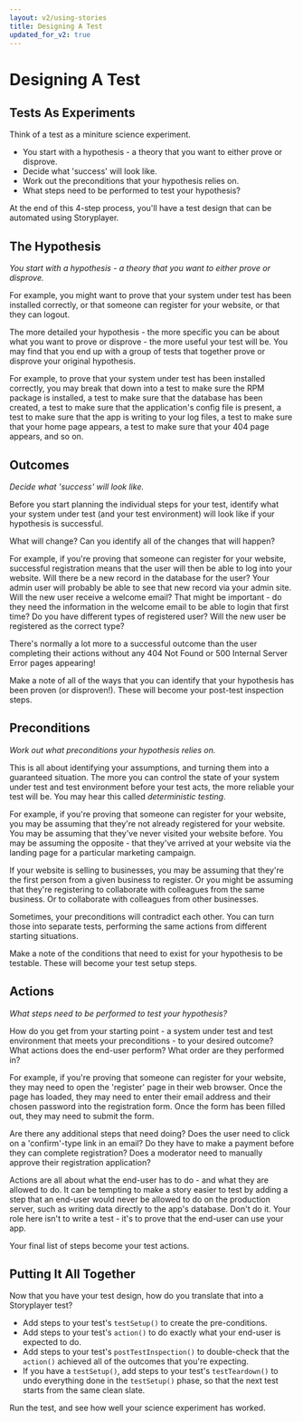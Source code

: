```yaml
---
layout: v2/using-stories
title: Designing A Test
updated_for_v2: true
---
```


# Designing A Test

## Tests As Experiments

Think of a test as a miniture science experiment.

* You start with a hypothesis - a theory that you want to either prove or disprove.
* Decide what 'success' will look like.
* Work out the preconditions that your hypothesis relies on.
* What steps need to be performed to test your hypothesis?

At the end of this 4-step process, you'll have a test design that can be automated using Storyplayer.

## The Hypothesis

_You start with a hypothesis - a theory that you want to either prove or disprove._

For example, you might want to prove that your system under test has been installed correctly, or that someone can register for your website, or that they can logout.

The more detailed your hypothesis - the more specific you can be about what you want to prove or disprove - the more useful your test will be. You may find that you end up with a group of tests that together prove or disprove your original hypothesis.

For example, to prove that your system under test has been installed correctly, you may break that down into a test to make sure the RPM package is installed, a test to make sure that the database has been created, a test to make sure that the application's config file is present, a test to make sure that the app is writing to your log files, a test to make sure that your home page appears, a test to make sure that your 404 page appears, and so on.

## Outcomes

_Decide what 'success' will look like._

Before you start planning the individual steps for your test, identify what your system under test (and your test environment) will look like if your hypothesis is successful.

What will change? Can you identify all of the changes that will happen?

For example, if you're proving that someone can register for your website, successful registration means that the user will then be able to log into your website. Will there be a new record in the database for the user? Your admin user will probably be able to see that new record via your admin site. Will the new user receive a welcome email? That might be important - do they need the information in the welcome email to be able to login that first time? Do you have different types of registered user? Will the new user be registered as the correct type?

There's normally a lot more to a successful outcome than the user completing their actions without any 404 Not Found or 500 Internal Server Error pages appearing!

Make a note of all of the ways that you can identify that your hypothesis has been proven (or disproven!). These will become your post-test inspection steps.

## Preconditions

_Work out what preconditions your hypothesis relies on._

This is all about identifying your assumptions, and turning them into a guaranteed situation. The more you can control the state of your system under test and test environment before your test acts, the more reliable your test will be. You may hear this called _deterministic testing_.

For example, if you're proving that someone can register for your website, you may be assuming that they're not already registered for your website. You may be assuming that they've never visited your website before. You may be assuming the opposite - that they've arrived at your website via the landing page for a particular marketing campaign.

If your website is selling to businesses, you may be assuming that they're the first person from a given business to register. Or you might be assuming that they're registering to collaborate with colleagues from the same business. Or to collaborate with colleagues from other businesses.

Sometimes, your preconditions will contradict each other. You can turn those into separate tests, performing the same actions from different starting situations.

Make a note of the conditions that need to exist for your hypothesis to be testable. These will become your test setup steps.

## Actions

_What steps need to be performed to test your hypothesis?_

How do you get from your starting point - a system under test and test environment that meets your preconditions - to your desired outcome? What actions does the end-user perform? What order are they performed in?

For example, if you're proving that someone can register for your website, they may need to open the 'register' page in their web browser. Once the page has loaded, they may need to enter their email address and their chosen password into the registration form. Once the form has been filled out, they may need to submit the form.

Are there any additional steps that need doing? Does the user need to click on a 'confirm'-type link in an email? Do they have to make a payment before they can complete registration? Does a moderator need to manually approve their registration application?

Actions are all about what the end-user has to do - and what they are allowed to do. It can be tempting to make a story easier to test by adding a step that an end-user would never be allowed to do on the production server, such as writing data directly to the app's database. Don't do it. Your role here isn't to write a test - it's to prove that the end-user can use your app.

Your final list of steps become your test actions.

## Putting It All Together

Now that you have your test design, how do you translate that into a Storyplayer test?

* Add steps to your test's `testSetup()` to create the pre-conditions.
* Add steps to your test's `action()` to do exactly what your end-user is expected to do.
* Add steps to your test's `postTestInspection()` to double-check that the `action()` achieved all of the outcomes that you're expecting.
* If you have a `testSetup()`, add steps to your test's `testTeardown()` to undo everything done in the `testSetup()` phase, so that the next test starts from the same clean slate.

Run the test, and see how well your science experiment has worked.